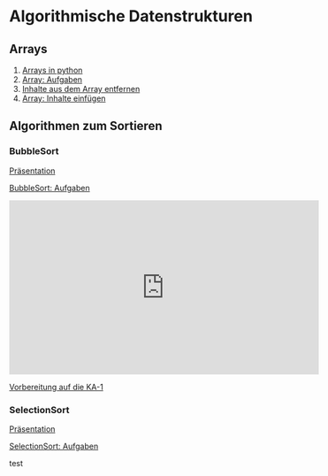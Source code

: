 # Algorithmische Datenstrukturen


## Arrays

1.  [Arrays in python](Wiederholung-Array.html)
2.  [Array: Aufgaben](Array-Aufgaben.html)
3.  [Inhalte aus dem Array
    entfernen](Inhalte-aus-dem-Array-entfernen.html)
4.  [Array: Inhalte einfügen](Array-Inhalte-einfuegen.html)

## Algorithmen zum Sortieren

### BubbleSort

[Präsentation](https://link.excalidraw.com/p/readonly/rVJ9uaXxnBjU17OClQP6)

[BubbleSort: Aufgaben](BubbleSort-Aufgaben.html)

<iframe width="560" height="315" src="https://www.youtube.com/embed/Cq7SMsQBEUw?si=m6_BrvCqLj3YzXPN" title="YouTube video player" frameborder="0" allow="accelerometer; autoplay; clipboard-write; encrypted-media; gyroscope; picture-in-picture; web-share" referrerpolicy="strict-origin-when-cross-origin" allowfullscreen>
</iframe>

[Vorbereitung auf die KA-1](Vorbereitung-KA1.html)

### SelectionSort

[Präsentation]()

[SelectionSort: Aufgaben]()

test

